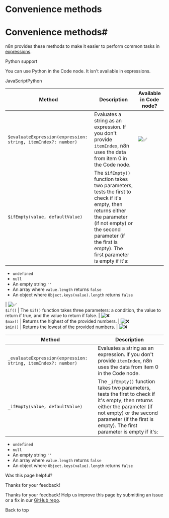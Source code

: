 # Convenience methods

[ ](https://github.com/n8n-io/n8n-docs/edit/main/docs/code/builtin/convenience.md "Edit this page")

# Convenience methods#

n8n provides these methods to make it easier to perform common tasks in [expressions](../../../glossary/#expression-n8n).

Python support

You can use Python in the Code node. It isn't available in expressions.

JavaScriptPython

Method | Description | Available in Code node?  
---|---|---  
`$evaluateExpression(expression: string, itemIndex?: number)` | Evaluates a string as an expression. If you don't provide `itemIndex`, n8n uses the data from item 0 in the Code node. | ![✅](https://cdn.jsdelivr.net/gh/jdecked/twemoji@15.1.0/assets/svg/2705.svg)  
`$ifEmpty(value, defaultValue)` | The `$ifEmpty()` function takes two parameters, tests the first to check if it's empty, then returns either the parameter (if not empty) or the second parameter (if the first is empty). The first parameter is empty if it's:

  * `undefined`
  * `null`
  * An empty string `''`
  * An array where `value.length` returns `false`
  * An object where `Object.keys(value).length` returns `false`

| ![✅](https://cdn.jsdelivr.net/gh/jdecked/twemoji@15.1.0/assets/svg/2705.svg)  
`$if()` | The `$if()` function takes three parameters: a condition, the value to return if true, and the value to return if false. | ![❌](https://cdn.jsdelivr.net/gh/jdecked/twemoji@15.1.0/assets/svg/274c.svg)  
`$max()` | Returns the highest of the provided numbers. | ![❌](https://cdn.jsdelivr.net/gh/jdecked/twemoji@15.1.0/assets/svg/274c.svg)  
`$min()` | Returns the lowest of the provided numbers. | ![❌](https://cdn.jsdelivr.net/gh/jdecked/twemoji@15.1.0/assets/svg/274c.svg)  
  
Method | Description  
---|---  
`_evaluateExpression(expression: string, itemIndex?: number)` | Evaluates a string as an expression. If you don't provide `itemIndex`, n8n uses the data from item 0 in the Code node.  
`_ifEmpty(value, defaultValue)` | The `_ifEmpty()` function takes two parameters, tests the first to check if it's empty, then returns either the parameter (if not empty) or the second parameter (if the first is empty). The first parameter is empty if it's:

  * `undefined`
  * `null`
  * An empty string `''`
  * An array where `value.length` returns `false`
  * An object where `Object.keys(value).length` returns `false`

  
  
Was this page helpful? 

Thanks for your feedback! 

Thanks for your feedback! Help us improve this page by submitting an issue or a fix in our [GitHub repo](https://github.com/n8n-io/n8n-docs). 

Back to top 
